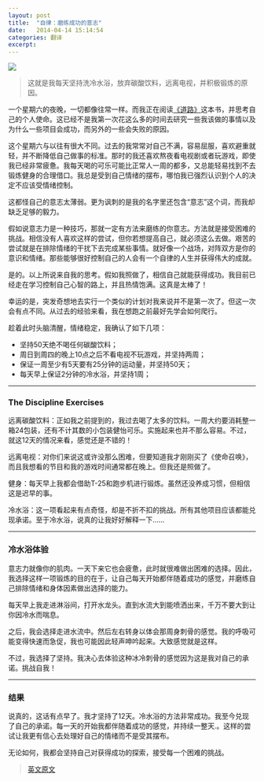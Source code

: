 ```yaml
---
layout: post
title:  "自律：磨练成功的意志"
date:   2014-04-14 15:14:54
categories: 翻译
excerpt: 
---
```


![](http://drp.io/files/53465a05a1f6a.jpeg)

>这就是我每天坚持洗冷水浴，放弃碳酸饮料，远离电视，并积极锻炼的原因。

一个星期六的夜晚，一切都像往常一样。而我正在阅读[《道路》](http://www.amazon.com/The-Path-Creating-Mission-Statement/dp/0786882417/ref=sr_1_1?ie=UTF8&qid=1384535567&sr=8-1&keywords=The+Path)这本书，并思考自己的个人使命。这已经不是我第一次花这么多的时间去研究一些我该做的事情以及为什么一些项目会成功，而另外的一些会失败的原因。

这个星期六与以往有很大不同。过去的我常常对自己不满，容易屈服，喜欢避重就轻，并不断降低自己做事的标准。那时的我还喜欢熬夜看电视剧或者玩游戏，即使我已经非常疲惫。我每天喝的可乐可能比正常人一周的都多，又总能轻易找到不去锻炼健身的合理借口。我总是受到自己情绪的摆布，哪怕我已强烈认识到个人的决定不应该受情绪控制。

这都怪自己的意志太薄弱。更为讽刺的是我的名字里还包含“意志”这个词，而我却缺乏足够的毅力。

假如说意志力是一种技巧，那就一定有方法来磨练的你意志。方法就是接受困难的挑战。相信没有人喜欢这样的尝试，但你若想提高自己，就必须这么去做。艰苦的尝试就是在排除情绪的干扰下去完成某些事情。就好像一个战场，对阵双方是你的意识和情绪。那些能够很好控制自己的人会有一个自律的人生并获得伟大的成就。

是的。以上所说来自我的思考。假如我照做了，相信自己就能获得成功。我目前已经走在学习控制自己心智的路上，并且热情饱满。这真是太棒了！

幸运的是，突发奇想地去实行一个类似的计划对我来说并不是第一次了。但这一次会有点不同。从过去的经验来看，我在想跑之前最好先学会如何爬行。

趁着此时头脑清醒，情绪稳定，我确认了如下几项：

- 坚持50天绝不喝任何碳酸饮料；
- 周日到周四的晚上10点之后不看电视不玩游戏，并坚持两周；
- 保证一周至少有5天要有25分钟的运动量，并坚持50天；
- 每天早上保证2分钟的冷水浴，并坚持1周；

------

### The Discipline Exercises

远离碳酸饮料：正如我之前提到的，我过去喝了太多的饮料。一周大约要消耗整一箱24包装，还有不计其数的小包装健怡可乐。实施起来也并不那么容易。不过，就这12天的情况来看，感觉还是不错的！

远离电视：对你们来说这或许没那么困难，但要知道我才刚刚买了《使命召唤》，而且我想看的节目和我的游戏时间通常都在晚上。但我还是照做了。

健身：每天早上我都会借助T-25和跑步机进行锻炼。虽然还没养成习惯，但相信这是迟早的事。

冷水浴：这一项看起来有点奇怪，却是不折不扣的挑战。所有其他项目应该都能兑现承诺。至于冷水浴，说真的让我好好解释一下…… 

------

### 冷水浴体验
意志力就像你的肌肉。一天下来它也会疲惫，此时就很难做出困难的选择。因此，我选择这样一项锻炼的目的在于，让自己每天开始都伴随着成功的感觉，并磨练自己排除情绪和身体因素做出选择的能力。

每天早上我走进淋浴间，打开水龙头。直到水流大到能喷洒出来，千万不要大到让你因冷水而喘息。

之后，我会选择走进水流中。然后左右转身以体会那周身刺骨的感觉。我的呼吸可能变得快速而急促，我也可能因此轻声呻吟起来。大致感觉就是这样。

不过，我选择了坚持。我决心去体验这种冰冷刺骨的感觉因为这是我对自己的承诺。挑战自我！

------

### 结果
说真的，这话有点早了。我才坚持了12天。冷水浴的方法非常成功。我至今兑现了自己的承诺。每一天的开始我都伴随着成功的感觉，并持续一整天.。这样的尝试让我更有信心去处理好自己的情绪而不是受其摆布。

无论如何，我都会坚持自己对获得成功的探索，接受每一个困难的挑战。

>[英文原文](https://medium.com/life-learning/c91d3154c495)
